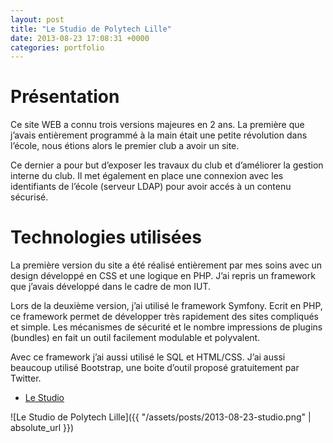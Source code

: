 ```yaml
---
layout: post
title: "Le Studio de Polytech Lille"
date: 2013-08-23 17:08:31 +0000
categories: portfolio
---
```

# Présentation

Ce site WEB a connu trois versions majeures en 2 ans. La première que j’avais entièrement programmé à la main était une petite révolution dans l’école, nous étions alors le premier club a avoir un site.

Ce dernier a pour but d’exposer les travaux du club et d’améliorer la gestion interne du club. Il met également en place une connexion avec les identifiants de l’école (serveur LDAP) pour avoir accés à un contenu sécurisé.

# Technologies utilisées

La première version du site a été réalisé entièrement par mes soins avec un design développé en CSS et une logique en PHP. J’ai repris un framework que j’avais développé dans le cadre de mon IUT.

Lors de la deuxième version, j’ai utilisé le framework Symfony. Ecrit en PHP, ce framework permet de développer très rapidement des sites compliqués et simple. Les mécanismes de sécurité et le nombre impressions de plugins (bundles) en fait un outil facilement modulable et polyvalent.

Avec ce framework j’ai aussi utilisé le SQL et HTML/CSS. J’ai aussi beaucoup utilisé Bootstrap, une boite d’outil proposé gratuitement par Twitter.

* [Le Studio](https://www.le-studio-lille.fr)

![Le Studio de Polytech Lille]({{ "/assets/posts/2013-08-23-studio.png" | absolute_url }})